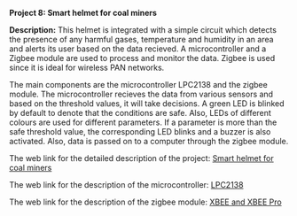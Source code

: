 __Project 8: Smart helmet for coal miners__

__Description:__
This helmet is integrated with a simple circuit which detects the presence of any harmful gases, temperature and humidity in an area and alerts its user based on the data recieved. A microcontroller and a Zigbee module are used to process and monitor the data. Zigbee is used since it is ideal for wireless PAN networks.

The main components are the microcontroller LPC2138 and the zigbee module. The microcontroller recieves the data from various sensors and based on the threshold values, it will take decisions. A green LED is blinked by default to denote that the conditions are safe. Also, LEDs of different colours are used for different parameters. If a parameter is more than the safe threshold value, the corresponding LED blinks and a buzzer is also activated. Also, data is passed on to a computer through the zigbee module.

The web link for the detailed description of the project: [Smart helmet for coal miners](http://www.onlinejournal.in/IJIRV2I6/145.pdf)

The web link for the description of the microcontroller: [LPC2138](https://www.alldatasheet.com/view.jsp?Searchword=Lpc2138%20datasheet&gclid=EAIaIQobChMI6Kyk382G6QIVzBWPCh3ykAPREAAYASAAEgLImPD_BwE)

The web link for the description of the zigbee module: [XBEE and XBEE Pro](https://www.sparkfun.com/datasheets/Wireless/Zigbee/XBee-Datasheet.pdf)
